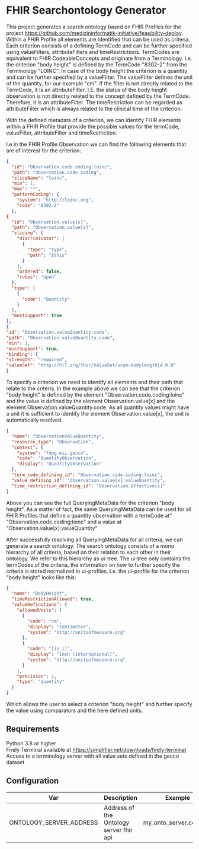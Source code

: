 # FHIR Searchontology Generator

This project generates a search ontology based on FHIR Profiles for the
project https://github.com/medizininformatik-initiative/feasibility-deploy. Within a FHIR Profile all elements are
identified that can be used as criteria. Each criterion consists of a defining TermCode and can be further specified
using valueFilters, attributeFilters and timeRestrictions. TermCodes are equivalent to FHIR CodeableConcepts and
originate from a Terminology. I.e. the criterion "body height" is defined by the TermCode "8302-2" from the
Terminology "LOINC". In case of the body height the criterion is a quantity and can be further specified by a
valueFilter. The valueFilter defines the unit of the quantity, for our example "cm". If the filter is not directly
related to the TermCode, it is an attributeFilter. I.E. the status of the body height observation is not directly
related to the concept defined by the TermCode. Therefore, it is an attributeFilter. The timeRestriction can be regarded
as attributeFilter which is always related to the clinical time of the criterion.

With the defined metadata of a criterion, we can identify FHIR elements within a FHIR Profile that provide the possible
values for the termCode, valueFilter, attributeFilter and timeRestriction.

I.e in the FHIR Profile Observation we can find the following elements that are of interest for the criterion:

```json
{
  "id": "Observation.code.coding:loinc",
  "path": "Observation.code.coding",
  "sliceName": "loinc",
  "min": 1,
  "max": "*",
  "patternCoding": {
    "system": "http://loinc.org",
    "code": "8302-2"
  },
{
  "id": "Observation.value[x]",
  "path": "Observation.value[x]",
  "slicing": {
    "discriminator": [
      {
        "type": "type",
        "path": "$this"
      }
    ],
    "ordered": false,
    "rules": "open"
  },
  "type": [
    {
      "code": "Quantity"
    }
  ],
  "mustSupport": true
},
{
"id": "Observation.valueQuantity.code",
"path": "Observation.valueQuantity.code",
"min": 1,
"mustSupport": true,
"binding": {
"strength": "required",
"valueSet": "http://hl7.org/fhir/ValueSet/ucum-bodylength|4.0.0"
}
```

To specify a criterion we need to identify all elements and their path that relate to the criteria. In the example above
we can see that the criterion "body height" is defined by the element "Observation.code.coding:loinc" and the value is
defined by the element Observation.value[x] and the element Observation.valueQuantity.code. As all quantity values might
have a unit it is sufficient to identify the element Observation.value[x], the unit is automatically resolved.

```json
{
  "name": "ObservationValueQuantity",
  "resource_type": "Observation",
  "context": {
    "system": "fdpg.mii.gecco",
    "code": "QuantityObservation",
    "display": "QuantityObservation"
  },
  "term_code_defining_id": "Observation.code.coding:loinc",
  "value_defining_id": "Observation.value[x]:valueQuantity",
  "time_restriction_defining_id": "Observation.effective[x]"
}
```

Above you can see the full QueryingMetaData for the criterion "body height". As a matter of fact, the same
QueryingMetaData can be used for all FHIR Profiles that define a quantity observation with a termCode at"
"Observation.code.coding:loinc" and a value at "Observation.value[x]:valueQuantity"

After successfully resolving all QueryingMetaData for all criteria, we can generate a search ontology. The search
ontology consists of a mono hierarchy of all criteria, based on their relation to each other in their ontology. We refer
to this hierarchy as ui-tree. The ui-tree only contains the termCodes of the criteria, the information on how to further
specify the criteria is stored normalized in ui-profiles. I.e. the ui-profile for the criterion "body height" looks like
this:

```json
{
  "name": "BodyHeight",
  "timeRestrictionAllowed": true,
  "valueDefinitions": {
    "allowedUnits": [
      {
        "code": "cm",
        "display": "centimeter",
        "system": "http://unitsofmeasure.org"
      },
      {
        "code": "[in_i]",
        "display": "inch (international)",
        "system": "http://unitsofmeasure.org"
      }
    ],
    "precision": 1,
    "type": "quantity"
  }
}
```
Which allows the user to select a criterion "body height" and further specify the value using comparators and the 
here defined units.

## Requirements

Python 3.8 or higher \
Firely Terminal available at https://simplifier.net/downloads/firely-terminal \
Access to a terminology server with all value sets defined in the gecco dataset

## Configuration

| Var | Description | Example |
|--------|-------------|---------|
|ONTOLOGY_SERVER_ADDRESS | Address of the Ontology server fhir api| my_onto_server.com/fhir

